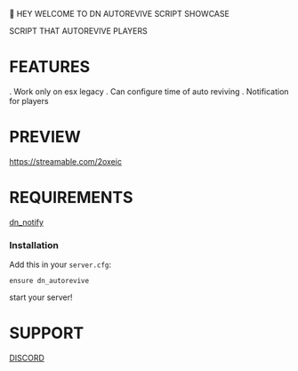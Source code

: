 👋 HEY WELCOME TO DN AUTOREVIVE SCRIPT SHOWCASE

SCRIPT THAT AUTOREVIVE PLAYERS 

# FEATURES

. Work only on esx legacy
. Can configure time of auto reviving
. Notification for players

# PREVIEW
https://streamable.com/2oxeic

# REQUIREMENTS

[dn_notify](https://github.com/DN-SCRIPT/dn_notify)

### Installation

  

Add this in your `server.cfg`:

```
ensure dn_autorevive
```
start your server!

# SUPPORT

[DISCORD](https://discord.gg/eqsZkck8Wc)
